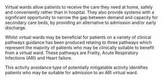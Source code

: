 Virtual wards allow patients to receive the care they need at home, safely and conveniently rather than in hospital.
They also provide systems with a significant opportunity to narrow the gap between demand and capacity for secondary care beds, by providing an alternative to admission and/or early discharge.

Whilst virtual wards may be beneficial for patients on a variety of clinical pathways guidance has been produced relating to three pathways which represent the majority of patients who may be clinically suitable to benefit from a virtual ward.
These pathways are Frailty, Acute Respiratory Infections (ARI) and Heart failure.

This activity avoidance type of potentially mitigatable activity identifies patients who may be suitable for admission to an ARI virtual ward.

